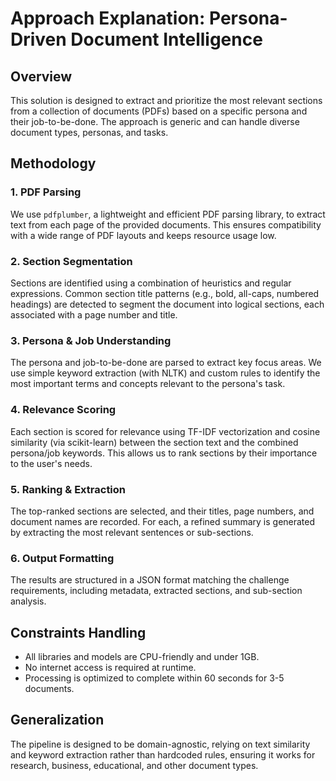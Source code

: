 # Approach Explanation: Persona-Driven Document Intelligence

## Overview
This solution is designed to extract and prioritize the most relevant sections from a collection of documents (PDFs) based on a specific persona and their job-to-be-done. The approach is generic and can handle diverse document types, personas, and tasks.

## Methodology

### 1. PDF Parsing
We use `pdfplumber`, a lightweight and efficient PDF parsing library, to extract text from each page of the provided documents. This ensures compatibility with a wide range of PDF layouts and keeps resource usage low.

### 2. Section Segmentation
Sections are identified using a combination of heuristics and regular expressions. Common section title patterns (e.g., bold, all-caps, numbered headings) are detected to segment the document into logical sections, each associated with a page number and title.

### 3. Persona & Job Understanding
The persona and job-to-be-done are parsed to extract key focus areas. We use simple keyword extraction (with NLTK) and custom rules to identify the most important terms and concepts relevant to the persona's task.

### 4. Relevance Scoring
Each section is scored for relevance using TF-IDF vectorization and cosine similarity (via scikit-learn) between the section text and the combined persona/job keywords. This allows us to rank sections by their importance to the user's needs.

### 5. Ranking & Extraction
The top-ranked sections are selected, and their titles, page numbers, and document names are recorded. For each, a refined summary is generated by extracting the most relevant sentences or sub-sections.

### 6. Output Formatting
The results are structured in a JSON format matching the challenge requirements, including metadata, extracted sections, and sub-section analysis.

## Constraints Handling
- All libraries and models are CPU-friendly and under 1GB.
- No internet access is required at runtime.
- Processing is optimized to complete within 60 seconds for 3-5 documents.

## Generalization
The pipeline is designed to be domain-agnostic, relying on text similarity and keyword extraction rather than hardcoded rules, ensuring it works for research, business, educational, and other document types. 